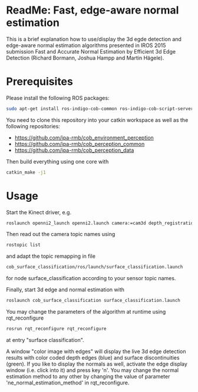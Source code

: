# ReadMe: Fast, edge-aware normal estimation

This is a brief explanation how to use/display the 3d egde detection and edge-aware normal estimation algorithms presented in IROS 2015 submission
Fast and Accurate Normal Estimation by Efficient 3d Edge Detection (Richard Bormann, Joshua Hampp and Martin Hägele).

Prerequisites
=============
Please install the following ROS packages:
```bash
sudo apt-get install ros-indigo-cob-common ros-indigo-cob-script-server libcgal-dev libwxgtk3.0-dev libdmtx-dev libmagick++-dev scons libfftw3-dev
```

You need to clone this repository into your catkin workspace as well as the following repositories:
- https://github.com/ipa-rmb/cob_environment_perception
- https://github.com/ipa-rmb/cob_perception_common
- https://github.com/ipa-rmb/cob_perception_data

Then build everything using one core with
```bash
catkin_make -j1
```

Usage
=====
Start the Kinect driver, e.g.
```bash
roslaunch openni2_launch openni2.launch camera:=cam3d depth_registration:=true
```
Then read out the camera topic names using
```bash
rostopic list
```
and adapt the topic remapping in file
```bash
cob_surface_classification/ros/launch/surface_classification.launch
```
for node surface_classification according to your sensor topic names.

Finally, start 3d edge and normal estimation with
```bash
roslaunch cob_surface_classification surface_classification.launch
```

You may change the parameters of the algorithm at runtime using rqt_reconfigure
```bash
rosrun rqt_reconfigure rqt_reconfigure
```
at entry "surface classification".

A window "color image with edges" will display the live 3d edge detection results with color coded depth edges (blue) and surface discontinuities (green). If you like to display the normals as well, activate the edge display window (i.e. click into it) and press key 'n'. You may change the normal estimation method to any other by changing the value of parameter 'ne_normal_estimation_method' in rqt_reconfigure.


